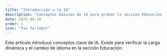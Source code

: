 ```yaml
---
title: "Introducción a la IA"
description: "Conceptos básicos de IA para probar la sección Educación."
date: 2025-08-18
order: 1
icon: "fas fa-robot"
---
```

Este artículo introduce conceptos clave de IA. Existe para verificar la carga dinámica y el cambio de idioma en la sección Educación.
